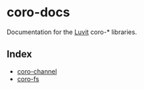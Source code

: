 # coro-docs

Documentation for the [Luvit](https://luvit.io/) coro-* libraries.

## Index

- [coro-channel](https://infoseeker.cn/coro-channel.html)
- [coro-fs](https://infoseeker.cn/docs/coro-fs.html)